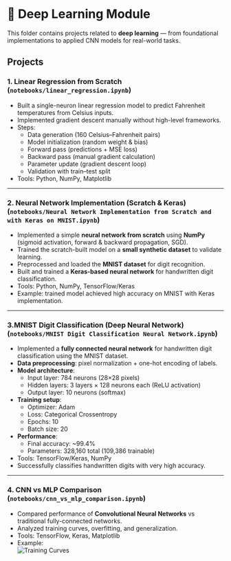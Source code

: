 # 🤖 Deep Learning Module

This folder contains projects related to **deep learning** — from foundational implementations to applied CNN models for real-world tasks.

## Projects

### 1. **Linear Regression from Scratch** (`notebooks/linear_regression.ipynb`)  
   - Built a single-neuron linear regression model to predict Fahrenheit temperatures from Celsius inputs.  
   - Implemented gradient descent manually without high-level frameworks.  
   - Steps:
     - Data generation (160 Celsius–Fahrenheit pairs)  
     - Model initialization (random weight & bias)  
     - Forward pass (predictions + MSE loss)  
     - Backward pass (manual gradient calculation)  
     - Parameter update (gradient descent loop)  
     - Validation with train–test split  
   - Tools: Python, NumPy, Matplotlib  

---

### 2. **Neural Network Implementation (Scratch & Keras)** (`notebooks/Neural Network Implementation from Scratch and with Keras on MNIST.ipynb`)  
   - Implemented a simple **neural network from scratch** using **NumPy** (sigmoid activation, forward & backward propagation, SGD).  
   - Trained the scratch-built model on a **small synthetic dataset** to validate learning.  
   - Preprocessed and loaded the **MNIST dataset** for digit recognition.  
   - Built and trained a **Keras-based neural network** for handwritten digit classification.  
   - Tools: Python, NumPy, TensorFlow/Keras  
   - Example: trained model achieved high accuracy on MNIST with Keras implementation.

---

### 3.**MNIST Digit Classification (Deep Neural Network)** (`notebooks/MNIST Digit Classification Neural Network.ipynb`)  
   - Implemented a **fully connected neural network** for handwritten digit classification using the MNIST dataset.  
   - **Data preprocessing**: pixel normalization + one-hot encoding of labels.  
   - **Model architecture**:  
     - Input layer: 784 neurons (28×28 pixels)  
     - Hidden layers: 3 layers × 128 neurons each (ReLU activation)  
     - Output layer: 10 neurons (softmax)  
   - **Training setup**:  
     - Optimizer: Adam  
     - Loss: Categorical Crossentropy  
     - Epochs: 10  
     - Batch size: 20  
   - **Performance**:  
     - Final accuracy: ~99.4%  
     - Parameters: 328,160 total (109,386 trainable)  
   - Tools: TensorFlow/Keras, NumPy  
   - Successfully classifies handwritten digits with very high accuracy. 
---

### 4. **CNN vs MLP Comparison** (`notebooks/cnn_vs_mlp_comparison.ipynb`)  
   - Compared performance of **Convolutional Neural Networks** vs traditional fully-connected networks.  
   - Analyzed training curves, overfitting, and generalization.  
   - Tools: TensorFlow, Keras, Matplotlib  
   - Example:  
     ![Training Curves](images/training_curves.png)  
